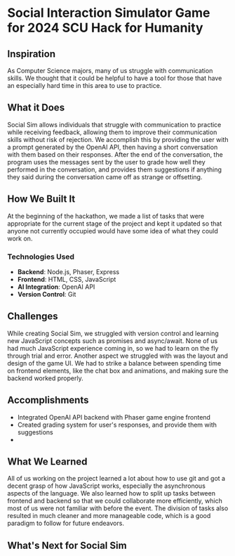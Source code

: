 # Social Interaction Simulator Game for 2024 SCU Hack for Humanity

## Inspiration
As Computer Science majors, many of us struggle with communication skills. We thought that it could be helpful to have a tool for those that have an especially hard time in this area to use to practice. 

## What it Does
Social Sim allows individuals that struggle with communication to practice while receiving feedback, allowing them to 
improve their communication skills without risk of rejection. We accomplish this by providing the user with a prompt generated by the OpenAI API, then having a short conversation with them based on their responses. After the end of the conversation, the program uses the messages sent by the user to grade how well they performed in the conversation, and provides them suggestions if anything they said during the conversation came off as strange or offsetting. 

## How We Built It
At the beginning of the hackathon, we made a list of tasks that were appropriate for the current stage of the project and kept it updated so that anyone not currently occupied would have some idea of what they could work on. 

### Technologies Used
- **Backend**: Node.js, Phaser, Express
- **Frontend**: HTML, CSS, JavaScript
- **AI Integration**: OpenAI API
- **Version Control**: Git

## Challenges
While creating Social Sim, we struggled with version control and learning new JavaScript concepts such as promises and async/await.
None of us had much JavaScript experience coming in, so we had to learn on the fly through trial and error. Another aspect we struggled with was the layout and design of the game UI. We had to strike a balance between spending time on frontend elements, like the chat box and animations, and making sure the backend worked properly. 

## Accomplishments
- Integrated OpenAI API backend with Phaser game engine frontend 
- Created grading system for user's responses, and provide them with suggestions
- 

## What We Learned
All of us working on the project learned a lot about how to use git and got a decent grasp of how JavaScript works, especially the asynchronous aspects of the language. We also learned how to split up tasks between frontend and backend so that we could collaborate more efficiently, which most of us were not familiar with before the event. The division of tasks also resulted in much cleaner and more manageable code, which is a good paradigm to follow for future endeavors. 

## What's Next for Social Sim
